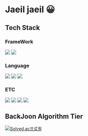 
# Jaeil jaeil 😀

## Tech Stack

### FrameWork

<img src="https://img.shields.io/badge/spring-6DB33F?style=for-the-badge&logo=spring&logoColor=white"/>  <img src="https://img.shields.io/badge/android-34A853?style=for-the-badge&logo=android&logoColor=white"/>

### Language

 <img src="https://img.shields.io/badge/JAVA-007396?style=for-the-badge&logo=java&logoColor=white">  <img src="https://img.shields.io/badge/kotlin-7F52FF?style=for-the-badge&logo=kotlin&logoColor=white"/>  <img src="https://img.shields.io/badge/C-A8B9CC?style=for-the-badge&logo=C&logoColor=white"/>


### ETC

<img src="https://img.shields.io/badge/mysql-4479A1?style=for-the-badge&logo=mysql&logoColor=white"/>  <img src="https://img.shields.io/badge/firebase-F2CB61?style=for-the-badge&logo=firebase&logoColor=white"/>  <img src="https://img.shields.io/badge/docker-2496ED?style=for-the-badge&logo=docker&logoColor=white"/>  <img src="https://img.shields.io/badge/jenkins-D24939?style=for-the-badge&logo=jenkins&logoColor=white"/>
 

## BackJoon Algorithm Tier
[![Solved.ac프로필](http://mazassumnida.wtf/api/v2/generate_badge?boj=name4510)](https://solved.ac/name4510)
